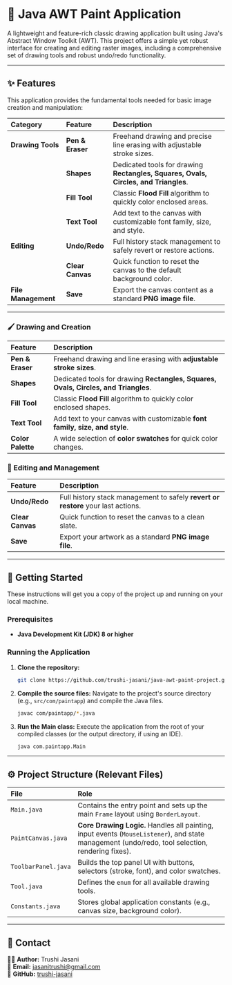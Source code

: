 # 🎨 Java AWT Paint Application

A lightweight and feature-rich classic drawing application built using Java's Abstract Window Toolkit (AWT). This project offers a simple yet robust interface for creating and editing raster images, including a comprehensive set of drawing tools and robust undo/redo functionality.

---

## ✨ Features

This application provides the fundamental tools needed for basic image creation and manipulation:

| Category            | Feature          | Description                                                                         |
| :------------------ | :--------------- | :---------------------------------------------------------------------------------- |
| **Drawing Tools**   | **Pen & Eraser** | Freehand drawing and precise line erasing with adjustable stroke sizes.             |
|                     | **Shapes**       | Dedicated tools for drawing **Rectangles, Squares, Ovals, Circles, and Triangles**. |
|                     | **Fill Tool**    | Classic **Flood Fill** algorithm to quickly color enclosed areas.                   |
|                     | **Text Tool**    | Add text to the canvas with customizable font family, size, and style.              |
| **Editing**         | **Undo/Redo**    | Full history stack management to safely revert or restore actions.                  |
|                     | **Clear Canvas** | Quick function to reset the canvas to the default background color.                 |
| **File Management** | **Save**         | Export the canvas content as a standard **PNG image file**.                         |

---

### 🖌️ Drawing and Creation

| Feature           | Description                                                                         |
| :---------------- | :---------------------------------------------------------------------------------- |
| **Pen & Eraser**  | Freehand drawing and line erasing with **adjustable stroke sizes**.                 |
| **Shapes**        | Dedicated tools for drawing **Rectangles, Squares, Ovals, Circles, and Triangles**. |
| **Fill Tool**     | Classic **Flood Fill** algorithm to quickly color enclosed shapes.                  |
| **Text Tool**     | Add text to your canvas with customizable **font family, size, and style**.         |
| **Color Palette** | A wide selection of **color swatches** for quick color changes.                     |

### 💾 Editing and Management

| Feature          | Description                                                                      |
| :--------------- | :------------------------------------------------------------------------------- |
| **Undo/Redo**    | Full history stack management to safely **revert or restore** your last actions. |
| **Clear Canvas** | Quick function to reset the canvas to a clean slate.                             |
| **Save**         | Export your artwork as a standard **PNG image file**.                            |

---

## 🚀 Getting Started

These instructions will get you a copy of the project up and running on your local machine.

### Prerequisites

- **Java Development Kit (JDK) 8 or higher**

### Running the Application

1.  **Clone the repository:**
    ```bash
    git clone https://github.com/trushi-jasani/java-awt-paint-project.git
    ```
2.  **Compile the source files:**
    Navigate to the project's source directory (e.g., `src/com/paintapp`) and compile the Java files.
    ```bash
    javac com/paintapp/*.java
    ```
3.  **Run the Main class:**
    Execute the application from the root of your compiled classes (or the output directory, if using an IDE).
    ```bash
    java com.paintapp.Main
    ```

---

## ⚙️ Project Structure (Relevant Files)

| File                | Role                                                                                                                                             |
| :------------------ | :----------------------------------------------------------------------------------------------------------------------------------------------- |
| `Main.java`         | Contains the entry point and sets up the main `Frame` layout using `BorderLayout`.                                                               |
| `PaintCanvas.java`  | **Core Drawing Logic.** Handles all painting, input events (`MouseListener`), and state management (undo/redo, tool selection, rendering fixes). |
| `ToolbarPanel.java` | Builds the top panel UI with buttons, selectors (stroke, font), and color swatches.                                                              |
| `Tool.java`         | Defines the `enum` for all available drawing tools.                                                                                              |
| `Constants.java`    | Stores global application constants (e.g., canvas size, background color).                                                                       |

---

## 📧 Contact

💁‍♀️ **Author:** Trushi Jasani  
📩 **Email:** jasanitrushi@gmail.com  
🔗 **GitHub:** [trushi-jasani](https://github.com/trushi-jasani)
